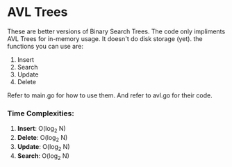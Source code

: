 # AVL Trees

These are better versions of Binary Search Trees. The code only impliments AVL Trees for in-memory usage. It doesn't do disk storage (yet). the functions you can use are:
1. Insert
2. Search
3. Update
4. Delete

Refer to main.go for how to use them. And refer to avl.go for their code.

### Time Complexities:
1. **Insert**: O(log<sub>2</sub> N)
2. **Delete**: O(log<sub>2</sub> N)
3. **Update**: O(log<sub>2</sub> N)
4. **Search**: O(log<sub>2</sub> N)
